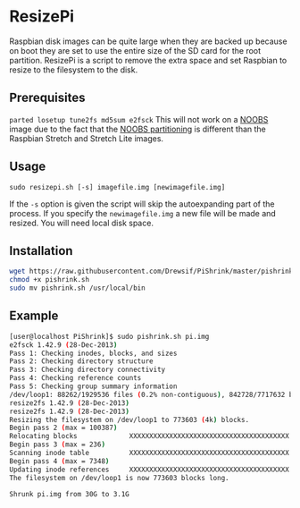 # ResizePi #

Raspbian disk images can be quite large when they are backed up because on boot they are set to use the entire size of the SD card for the root partition. ResizePi is a script to remove the extra space and set Raspbian to resize to the filesystem to the disk.

## Prerequisites ##
`parted losetup tune2fs md5sum e2fsck`
This will not work on a  [NOOBS](https://github.com/raspberrypi/noobs) image due to the fact that the [NOOBS partitioning](https://github.com/raspberrypi/noobs/wiki/NOOBS-partitioning-explained) is different than the Raspbian Stretch and Stretch Lite images.

## Usage ##
`sudo resizepi.sh [-s] imagefile.img [newimagefile.img]`

If the `-s` option is given the script will skip the autoexpanding part of the process. If you specify the `newimagefile.img` a new file will be made and resized. You will need local disk space.


## Installation ##
```bash
wget https://raw.githubusercontent.com/Drewsif/PiShrink/master/pishrink.sh
chmod +x pishrink.sh
sudo mv pishrink.sh /usr/local/bin
```

## Example ##
```bash
[user@localhost PiShrink]$ sudo pishrink.sh pi.img
e2fsck 1.42.9 (28-Dec-2013)
Pass 1: Checking inodes, blocks, and sizes
Pass 2: Checking directory structure
Pass 3: Checking directory connectivity
Pass 4: Checking reference counts
Pass 5: Checking group summary information
/dev/loop1: 88262/1929536 files (0.2% non-contiguous), 842728/7717632 blocks
resize2fs 1.42.9 (28-Dec-2013)
resize2fs 1.42.9 (28-Dec-2013)
Resizing the filesystem on /dev/loop1 to 773603 (4k) blocks.
Begin pass 2 (max = 100387)
Relocating blocks             XXXXXXXXXXXXXXXXXXXXXXXXXXXXXXXXXXXXXXXX
Begin pass 3 (max = 236)
Scanning inode table          XXXXXXXXXXXXXXXXXXXXXXXXXXXXXXXXXXXXXXXX
Begin pass 4 (max = 7348)
Updating inode references     XXXXXXXXXXXXXXXXXXXXXXXXXXXXXXXXXXXXXXXX
The filesystem on /dev/loop1 is now 773603 blocks long.

Shrunk pi.img from 30G to 3.1G
```

